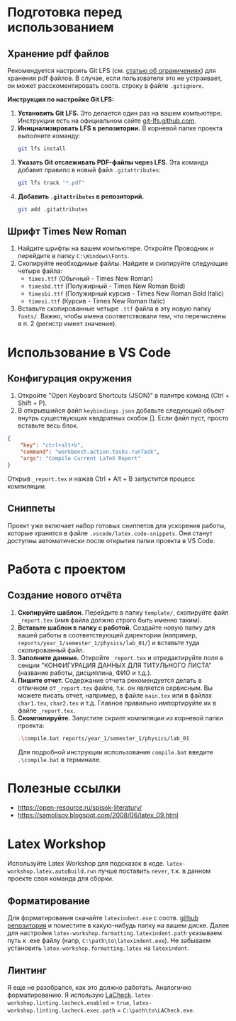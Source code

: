 # Подготовка перед использованием
## Хранение pdf файлов
Рекомендуется настроить Git LFS (cм. [статью об ограничениях](https://docs.github.com/en/repositories/working-with-files/managing-large-files/about-git-large-file-storage)) для хранения pdf файлов. В случае, если пользователя это не устраивает, он может расскоментировать соотв. строку в файле `.gitignore`.

**Инструкция по настройке Git LFS:**
1.  **Установить Git LFS.** Это делается один раз на вашем компьютере. Инструкции есть на официальном сайте [git-lfs.github.com](https://git-lfs.github.com/).
2.  **Инициализировать LFS в репозитории.** В корневой папке проекта выполните команду:
    ```bash
    git lfs install
    ```
3.  **Указать Git отслеживать PDF-файлы через LFS.** Эта команда добавит правило в новый файл `.gitattributes`:
    ```bash
    git lfs track "*.pdf"
    ```
4.  **Добавить `.gitattributes` в репозиторий.**
    ```bash
    git add .gitattributes
    ```

## Шрифт Times New Roman
1. Найдите шрифты на вашем компьютере. Откройте Проводник и перейдите в папку `C:\Windows\Fonts`.
2. Скопируйте необходимые файлы. Найдите и скопируйте следующие четыре файла:
   - `times.ttf` (Обычный - Times New Roman)
   - `timesbd.ttf` (Полужирный - Times New Roman Bold)
   - `timesbi.ttf` (Полужирный курсив - Times New Roman Bold Italic)
   - `timesi.ttf` (Курсив - Times New Roman Italic)
3. Вставьте скопированные четыре `.ttf` файла в эту новую папку `fonts/`. Важно, чтобы имена соответствовали тем, что перечислены в п. 2 (регистр имеет значение).

# Использование в VS Code
## Конфигурация окружения
1. Откройте "Open Keyboard Shortcuts (JSON)" в палитре команд (Ctrl + Shift + P).
2. В открывшийся файл `keybindings.json` добавьте следующий объект внутрь существующих квадратных скобок []. Если файл пуст, просто вставьте весь блок.
```JSON
{
    "key": "ctrl+alt+b",
    "command": "workbench.action.tasks.runTask",
    "args": "Compile Current LaTeX Report"
}
```
Открыв `_report.tex` и нажав Ctrl + Alt + B запустится процесс компиляции.

## Сниппеты
Проект уже включает набор готовых сниппетов для ускорения работы, которые хранятся в файле `.vscode/latex.code-snippets`. Они станут доступны автоматически после открытия папки проекта в VS Code.

# Работа с проектом
## Создание нового отчёта
1.  **Скопируйте шаблон.** Перейдите в папку `template/`, скопируйте файл `_report.tex` (имя файла должно строго быть именно таким).
2.  **Вставьте шаблон в папку с работой.** Создайте новую папку для вашей работы в соответствующей директории (например, `reports/year_1/semester_1/physics/lab_01/`) и вставьте туда скопированный файл.
3.  **Заполните данные.** Откройте `_report.tex` и отредактируйте поля в секции "КОНФИГУРАЦИЯ ДАННЫХ ДЛЯ ТИТУЛЬНОГО ЛИСТА" (название работы, дисциплина, ФИО и т.д.).
4.  **Пишите отчет.** Содержание отчета рекомендуется делать в отличном от `_report.tex` файле, т.к. он является сервисным. Вы можете писать отчет, например, в файле `main.tex` или в файлах `char1.tex`, `char2.tex` и т.д. Главное правильно импортируйте их в файле `_report.tex`.
5.  **Скомпилируйте.** Запустите скрипт компиляции из корневой папки проекта:
    ```bash
    .\compile.bat reports/year_1/semester_1/physics/lab_01
    ```
    Для подробной инструкции использования `compile.bat` введите `.\compile.bat` в терминале.

# Полезные ссылки
- https://open-resource.ru/spisok-literatury/
- https://samolisov.blogspot.com/2008/06/latex_09.html

# Latex Workshop
Используйте Latex Workshop для подсказок в коде.
`latex-workshop.latex.autoBuild.run` лучше поставить `never`, т.к. в данном проекте своя команда для сборки.

## Форматирование
Для форматирования скачайте `latexindent.exe` с соотв. [github репозитория](https://github.com/cmhughes/latexindent.pl) и поместите в какую-нибудь папку на вашем диске. Далее для настройки `latex-workshop.formatting.latexindent.path` указываем путь к .exe файлу (напр, `C:\path\to\latexindent.exe`). Не забываем установить `latex-workshop.formatting.latex` на `latexindent`.

## Линтинг
Я еще не разобрался, как это должно работать.
Аналогично форматированию. Я использую [LaCheck](https://github.com/mitchmoser/LACheck). `latex-workshop.linting.lacheck.enabled` = `true`, `latex-workshop.linting.lacheck.exec.path` = `C:\path\to\LACheck.exe`.